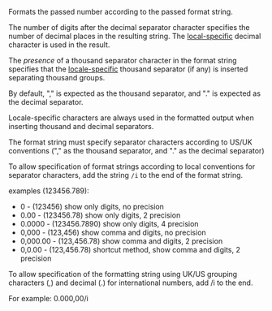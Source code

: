 Formats the passed number according to the passed format string.

The number of digits after the decimal separator character specifies the number of
decimal places in the resulting string. The <u>local-specific</u> decimal character is used in the result.

The <i>presence</i> of a thousand separator character in the format string specifies that
the <u>locale-specific</u> thousand separator (if any) is inserted separating thousand groups.

By default, "," is expected as the thousand separator, and "." is expected as the decimal separator.

Locale-specific characters are always used in the formatted output when inserting
thousand and decimal separators.

The format string must specify separator characters according to US/UK conventions ("," as the
thousand separator, and "." as the decimal separator)

To allow specification of format strings according to local conventions for separator characters, add
the string <code>/i</code> to the end of the format string.

examples (123456.789):

* 0 - (123456) show only digits, no precision<br>
* 0.00 - (123456.78) show only digits, 2 precision<br>
* 0.0000 - (123456.7890) show only digits, 4 precision<br>
* 0,000 - (123,456) show comma and digits, no precision<br>
* 0,000.00 - (123,456.78) show comma and digits, 2 precision<br>
* 0,0.00 - (123,456.78) shortcut method, show comma and digits, 2 precision<br>

To allow specification of the formatting string using UK/US grouping characters (,) and decimal (.) for international numbers, add /i to the end.

For example: 0.000,00/i

